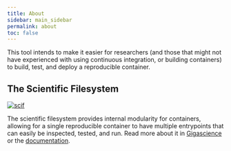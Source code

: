 ```yaml
---
title: About
sidebar: main_sidebar
permalink: about
toc: false
---
```


This tool intends to make it easier for researchers (and those that might not have
experienced with using continuous integration, or building containers) to build, test,
and deploy a reproducible container.


## The Scientific Filesystem

[![scif](https://img.shields.io/badge/filesystem-scientific-green.svg?style=for-the-badge)](https://sci-f.github.io)

The scientific filesystem provides internal modularity for containers, allowing
for a single reproducible container to have multiple entrypoints that can easily be
inspected, tested, and run. Read more about it in <a href="https://academic.oup.com/gigascience/article/7/5/giy023/4931737" target="_blank">Gigascience</a> or the 
<a href="https://sci-f.github.io" target="_blank">documentation</a>.
